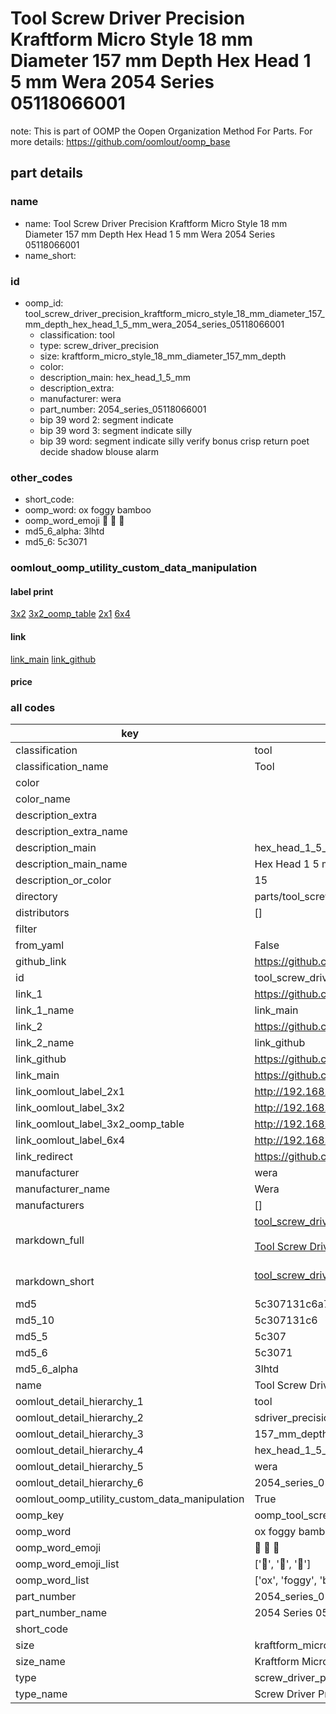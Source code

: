 # Tool Screw Driver Precision Kraftform Micro Style 18 mm Diameter 157 mm Depth Hex Head 1 5 mm Wera 2054 Series 05118066001  

note: This is part of OOMP the Oopen Organization Method For Parts. For more details: https://github.com/oomlout/oomp_base

##  part details
  







### name
* name: Tool Screw Driver Precision Kraftform Micro Style 18 mm Diameter 157 mm Depth Hex Head 1 5 mm Wera 2054 Series 05118066001
* name_short: 
### id
* oomp_id: tool_screw_driver_precision_kraftform_micro_style_18_mm_diameter_157_mm_depth_hex_head_1_5_mm_wera_2054_series_05118066001
  * classification: tool
  * type: screw_driver_precision
  * size: kraftform_micro_style_18_mm_diameter_157_mm_depth
  * color: 
  * description_main: hex_head_1_5_mm
  * description_extra: 
  * manufacturer: wera
  * part_number: 2054_series_05118066001
  * bip 39 word 2: segment indicate
  * bip 39 word 3: segment indicate silly
  * bip 39 word: segment indicate silly verify bonus crisp return poet decide shadow blouse alarm

### other_codes
* short_code: 
* oomp_word: ox foggy bamboo
* oomp_word_emoji :ox: :foggy: :bamboo:
* md5_6_alpha: 3lhtd
* md5_6: 5c3071






### oomlout_oomp_utility_custom_data_manipulation
#### label print
[3x2](http://192.168.1.245:1112/?label=oomp%203lhtd)
[3x2_oomp_table](http://192.168.1.108:1112/?label=oomp%203lhtd)
[2x1](http://192.168.1.242:1112/?label=oomp%203lhtd)
[6x4](http://192.168.1.55:1112/?label=oomp%203lhtd)    

#### link

[link_main](https://github.com/oomlout/oomlout_oomp_version_1_messy/tree/main/parts/tool_screw_driver_precision_kraftform_micro_style_18_mm_diameter_157_mm_depth_hex_head_1_5_mm_wera_2054_series_05118066001) [link_github](https://github.com/oomlout/oomlout_oomp_version_1_messy/tree/main/parts/tool_screw_driver_precision_kraftform_micro_style_18_mm_diameter_157_mm_depth_hex_head_1_5_mm_wera_2054_series_05118066001)                             

#### price







### all codes 
| key | value |  
| --- | --- |  
| classification | tool |  
| classification_name | Tool |  
| color |  |  
| color_name |  |  
| description_extra |  |  
| description_extra_name |  |  
| description_main | hex_head_1_5_mm |  
| description_main_name | Hex Head 1 5 mm |  
| description_or_color | 15 |  
| directory | parts/tool_screw_driver_precision_kraftform_micro_style_18_mm_diameter_157_mm_depth_hex_head_1_5_mm_wera_2054_series_05118066001 |  
| distributors | [] |  
| filter |  |  
| from_yaml | False |  
| github_link | https://github.com/oomlout/oomlout_oomp_part_src/tree/main/parts/tool_screw_driver_precision_kraftform_micro_style_18_mm_diameter_157_mm_depth_hex_head_1_5_mm_wera_2054_series_05118066001 |  
| id | tool_screw_driver_precision_kraftform_micro_style_18_mm_diameter_157_mm_depth_hex_head_1_5_mm_wera_2054_series_05118066001 |  
| link_1 | https://github.com/oomlout/oomlout_oomp_version_1_messy/tree/main/parts/tool_screw_driver_precision_kraftform_micro_style_18_mm_diameter_157_mm_depth_hex_head_1_5_mm_wera_2054_series_05118066001 |  
| link_1_name | link_main |  
| link_2 | https://github.com/oomlout/oomlout_oomp_version_1_messy/tree/main/parts/tool_screw_driver_precision_kraftform_micro_style_18_mm_diameter_157_mm_depth_hex_head_1_5_mm_wera_2054_series_05118066001 |  
| link_2_name | link_github |  
| link_github | https://github.com/oomlout/oomlout_oomp_version_1_messy/tree/main/parts/tool_screw_driver_precision_kraftform_micro_style_18_mm_diameter_157_mm_depth_hex_head_1_5_mm_wera_2054_series_05118066001 |  
| link_main | https://github.com/oomlout/oomlout_oomp_version_1_messy/tree/main/parts/tool_screw_driver_precision_kraftform_micro_style_18_mm_diameter_157_mm_depth_hex_head_1_5_mm_wera_2054_series_05118066001 |  
| link_oomlout_label_2x1 | http://192.168.1.242:1112/?label=oomp%203lhtd |  
| link_oomlout_label_3x2 | http://192.168.1.245:1112/?label=oomp%203lhtd |  
| link_oomlout_label_3x2_oomp_table | http://192.168.1.108:1112/?label=oomp%203lhtd |  
| link_oomlout_label_6x4 | http://192.168.1.55:1112/?label=oomp%203lhtd |  
| link_redirect | https://github.com/oomlout/oomlout_oomp_version_1_messy/tree/main/parts/tool_screw_driver_precision_kraftform_micro_style_18_mm_diameter_157_mm_depth_hex_head_1_5_mm_wera_2054_series_05118066001 |  
| manufacturer | wera |  
| manufacturer_name | Wera |  
| manufacturers | [] |  
| markdown_full | [tool_screw_driver_precision_kraftform_micro_style_18_mm_diameter_157_mm_depth_hex_head_1_5_mm_wera_2054_series_05118066001](none)<br>[](none)<br>[Tool Screw Driver Precision Kraftform Micro Style 18 Mm Diameter 157 Mm Depth Hex Head 1 5 Mm Wera 2054 Series 05118066001](none)<br><br> |  
| markdown_short | [tool_screw_driver_precision_kraftform_micro_style_18_mm_diameter_157_mm_depth_hex_head_1_5_mm_wera_2054_series_05118066001](none)<br><br> |  
| md5 | 5c307131c6a73704ce8cbf2b915cbe19 |  
| md5_10 | 5c307131c6 |  
| md5_5 | 5c307 |  
| md5_6 | 5c3071 |  
| md5_6_alpha | 3lhtd |  
| name | Tool Screw Driver Precision Kraftform Micro Style 18 mm Diameter 157 mm Depth Hex Head 1 5 mm Wera 2054 Series 05118066001 |  
| oomlout_detail_hierarchy_1 | tool |  
| oomlout_detail_hierarchy_2 | sdriver_precision |  
| oomlout_detail_hierarchy_3 | 157_mm_depth |  
| oomlout_detail_hierarchy_4 | hex_head_1_5_mm |  
| oomlout_detail_hierarchy_5 | wera |  
| oomlout_detail_hierarchy_6 | 2054_series_05118066001 |  
| oomlout_oomp_utility_custom_data_manipulation | True |  
| oomp_key | oomp_tool_screw_driver_precision_kraftform_micro_style_18_mm_diameter_157_mm_depth_hex_head_1_5_mm_wera_2054_series_05118066001 |  
| oomp_word | ox foggy bamboo |  
| oomp_word_emoji | :ox: :foggy: :bamboo: |  
| oomp_word_emoji_list | [':ox:', ':foggy:', ':bamboo:'] |  
| oomp_word_list | ['ox', 'foggy', 'bamboo'] |  
| part_number | 2054_series_05118066001 |  
| part_number_name | 2054 Series 05118066001 |  
| short_code |  |  
| size | kraftform_micro_style_18_mm_diameter_157_mm_depth |  
| size_name | Kraftform Micro Style 18 mm Diameter 157 mm Depth |  
| type | screw_driver_precision |  
| type_name | Screw Driver Precision |  
